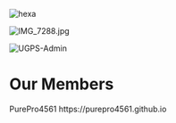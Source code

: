 ![hexa](https://user-images.githubusercontent.com/122919964/213195207-3b3ef2a5-e541-47bb-a976-52305baef93b.svg)


<img alt="IMG_7288.jpg" src="https://readme-typing-svg.herokuapp.com?vCenter=true&lines=Hello+Welcome+To+UGPS;Unblocked+Games+And+Proxies;For+Students">

<p align="left"> 
  <img src="https://komarev.com/ghpvc/?username=UGPS-Admin&label=Profile Visitors&color=001eff&style=flat" alt="UGPS-Admin" />
  

<h1>Our Members</h1>
PurePro4561 https://purepro4561.github.io
